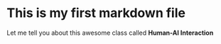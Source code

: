 # This is my first markdown file
Let me tell you about this awesome class called **Human-AI Interaction**
